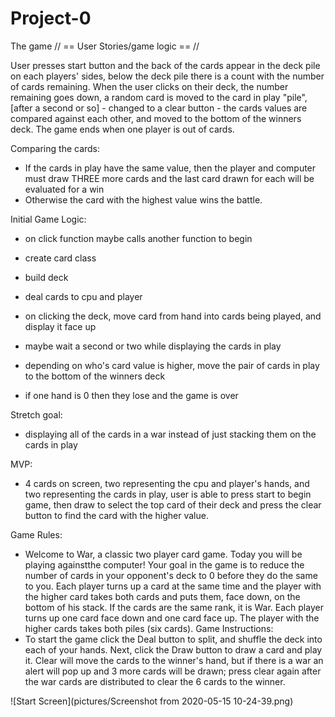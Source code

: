 # Project-0
The game
// == User Stories/game logic == //

User presses start button and the back of the cards appear in the deck pile on each players' sides, below the deck pile there is a count with the number of cards remaining. When the user clicks on their deck, the number remaining goes down, a random card is moved to the card in play "pile", [after a second or so] - changed to a clear button - the cards values are compared against each other, and moved to the bottom of the winners deck. The game ends when one player is out of cards.

Comparing the cards: 
- If the cards in play have the same value, then the player and computer must draw THREE more cards and the last card drawn for each will be evaluated for a win
- Otherwise the card with the highest value wins the battle.

Initial Game Logic: 
- on click function maybe calls another function to begin
- create card class
- build deck
- deal cards to cpu and player

- on clicking the deck, move card from hand into cards being played, and display it face up
- maybe wait a second or two while displaying the cards in play
- depending on who's card value is higher, move the pair of cards in play to the bottom of the winners deck

- if one hand is 0 then they lose and the game is over

Stretch goal:
- displaying all of the cards in a war instead of just stacking them on the cards in play

MVP: 
- 4 cards on screen, two representing the cpu and player's hands, and two representing the cards in play, user is able to press start to begin game, then draw to select the top card of their deck and press the clear button to find the card with the higher value.

Game Rules: 
- Welcome to War, a classic two player card game. Today you will be playing againstthe computer! Your goal in the game is to reduce the number of cards in your opponent's deck to 0 before they do the same to you. Each player turns up a card at the same time and the player with the higher card takes both cards and puts them, face down, on the bottom of his stack. If the cards are the same rank, it is War. Each player turns up one card face down and one card face up. The player with the higher cards takes both piles (six cards).
Game Instructions:
- To start the game click the Deal button to split, and shuffle the deck into each of your hands. Next, click the Draw button to draw a card and play it. Clear will move the cards to the winner's hand, but if there is a war an alert will pop up and 3 more cards will be drawn; press clear again after the war cards are distributed to clear the 6 cards to the winner.

![Start Screen](pictures/Screenshot from 2020-05-15 10-24-39.png)